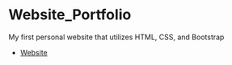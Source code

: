 # Website_Portfolio
My first personal website that utilizes HTML, CSS, and Bootstrap
- [Website](https://hsaeed20.github.io/Website_Portfolio/Haroon'sWebsite)
